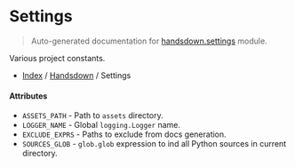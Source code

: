 # Settings

> Auto-generated documentation for [handsdown.settings](https://github.com/vemel/handsdown/blob/master/handsdown/settings.py) module.

Various project constants.

- [Index](../README.md#modules) / [Handsdown](index.md#handsdown) / Settings

#### Attributes

- `ASSETS_PATH` - Path to `assets` directory.
- `LOGGER_NAME` - Global `logging.Logger` name.
- `EXCLUDE_EXPRS` - Paths to exclude from docs generation.
- `SOURCES_GLOB` - `glob.glob` expression to ind all Python sources in current directory.

